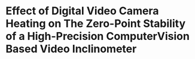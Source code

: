 # Effect of Digital Video Camera Heating on The Zero-Point Stability of a High-Precision ComputerVision Based Video Inclinometer
